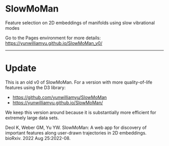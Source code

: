 # SlowMoMan
Feature selection on 2D embeddings of manifolds using slow vibrational modes

Go to the Pages environment for more details:
https://yunwilliamyu.github.io/SlowMoMan_v0/


-------

# Update
This is an old v0 of SlowMoMan. For a version with more quality-of-life features using the D3 library: 
- https://github.com/yunwilliamyu/SlowMoMan
- https://yunwilliamyu.github.io/SlowMoMan/

We keep this version around because it is substantially more efficient for extremely large data sets.

Deol K, Weber GM, Yu YW. SlowMoMan: A web app for discovery of important features along user-drawn trajectories in 2D embeddings. bioRxiv. 2022 Aug 25:2022-08.

